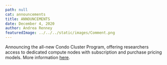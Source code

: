 ```yaml
---
path: null
cat: announcements
title: ANNOUNCEMENTS
date: December 4, 2020
author: Andrea Renney
featuredImage: ../../../static/images/Comment.png
---
```


Announcing the all-new Condo Cluster Program, offering researchers access to dedicated compute nodes with subscription and purchase pricing models. More information [here](/news-and-events/news-and-announcements/new-condo-cluster-program-launches).  